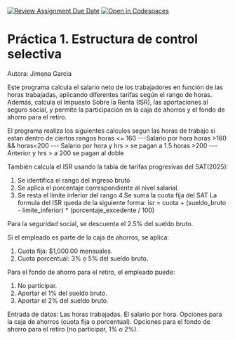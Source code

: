 [![Review Assignment Due Date](https://classroom.github.com/assets/deadline-readme-button-22041afd0340ce965d47ae6ef1cefeee28c7c493a6346c4f15d667ab976d596c.svg)](https://classroom.github.com/a/rMafNWiN)
[![Open in Codespaces](https://classroom.github.com/assets/launch-codespace-2972f46106e565e64193e422d61a12cf1da4916b45550586e14ef0a7c637dd04.svg)](https://classroom.github.com/open-in-codespaces?assignment_repo_id=18648387)
# Práctica 1. Estructura de control selectiva
Autora: Jimena Garcia

Este programa calcula el salario neto de los trabajadores en función de las horas trabajadas, aplicando diferentes tarifas según el rango de horas. Además, calcula el Impuesto Sobre la Renta (ISR), las aportaciones al seguro social, y permite la participación en la caja de ahorros y el fondo de ahorro para el retiro.


El programa realiza los siguientes calculos segun las horas de trabajo si estan dentro de ciertos rangos
horas <= 160 ---Salario por hora
horas >160 && horas<200 --- Salario por hora y hrs > se pagan a 1.5
horas >200 --- Anterior y hrs > a 200 se pagan al doble

También calcula el ISR usando la tabla de tarifas progresivas del SAT(2025):
  1. Se identifica el rango del ingreso bruto
  2. Se aplica el porcentaje correspondiente al nivel salarial.
  3. Se resta el límite inferior del rango
  4.Se suma la cuota fija del SAT
  La formula del ISR queda de la siguiente forma:
    isr = cuota + (sueldo_bruto - limite_inferior) * (porcentaje_excedente / 100)

Para la seguridad social, se descuenta el 2.5% del sueldo bruto.

Si el empleado es parte de la caja de ahorros, se aplica:
  1. Cuota fija: $1,000.00 mensuales.
  2. Cuota porcentual: 3% o 5% del sueldo bruto.

Para el fondo de ahorro para el retiro, el empleado puede:
  1. No participar.
  2. Aportar el 1% del sueldo bruto.
  3. Aportar el 2% del sueldo bruto.


Entrada de datos:
  Las horas trabajadas.
  El salario por hora.
  Opciones para la caja de ahorros (cuota fija o porcentual).
  Opciones para el fondo de ahorro para el retiro (no participar, 1% o 2%).
